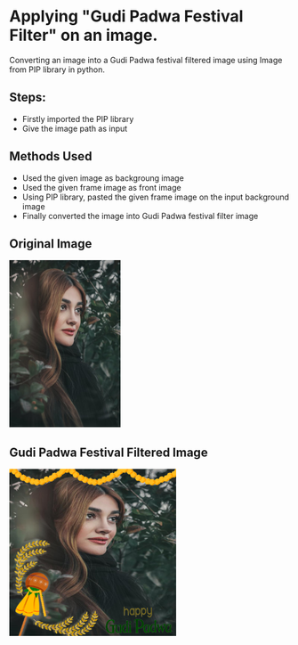 # Applying "Gudi Padwa Festival Filter" on an image.

Converting an image into a Gudi Padwa festival filtered image using Image from PIP library in python.

## Steps:
* Firstly imported the PIP library 
* Give the image path as input

## Methods Used
* Used the given image as backgroung image
* Used the given frame image as front image
* Using PIP library, pasted the given frame image on the input background image 
* Finally converted the image into Gudi Padwa festival filter image


## Original Image
<img src="Images/Image.jpg" height="300px">

## Gudi Padwa Festival Filtered Image
<img src="Images/Gudi Padwa Festival Filtered Image.png" height="300px">

